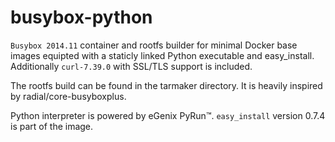 # busybox-python

`Busybox 2014.11` container and rootfs builder for minimal Docker base images 
equipted with a staticly linked Python executable and easy_install.
Additionally `curl-7.39.0` with SSL/TLS support is included.

The rootfs build can be found in the tarmaker directory. It is heavily 
inspired by radial/core-busyboxplus.

Python interpreter is powered by eGenix PyRun™. `easy_install` version 
0.7.4 is part of the image. 
